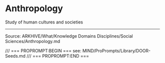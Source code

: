 # Anthropology

Study of human cultures and societies

---
Source: ARKHIVE/What/Knowledge Domains Disciplines/Social Sciences/Anthropology.md

/// === PROPROMPT:BEGIN ===
see: MIND/ProPrompts/Library/DOOR-Seeds.md
/// === PROPROMPT:END ===
